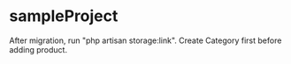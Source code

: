 # sampleProject

After migration, run "php artisan storage:link".
Create Category first before adding product.
